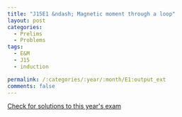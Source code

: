 ```yaml
---
title: "J15E1 &ndash; Magnetic moment through a loop"
layout: post
categories:
  - Prelims
  - Problems
tags:
  - E&M
  - J15
  - induction

permalink: /:categories/:year/:month/E1:output_ext
comments: false
---
```

<object data="2015J1E.pdf" type="application/pdf" width="100%" height="500"></object>
<div class="message"><a href='https://princetonprelim.com/prelim/34/'>Check for solutions to this year's exam</a></div>
